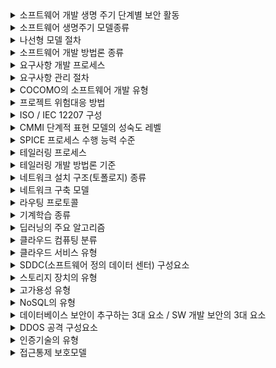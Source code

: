 <details>
<summary>소프트웨어 개발 생명 주기 단계별 보안 활동</summary>
  <b>요설구테유</b><br/>
  요구사항 분석 단계, 설계 단계, 구현단계, 테스트 단계, 유지보수 단계
</details>

<details>
<summary>소프트웨어 생명주기 모델종류</summary>
  <b>폭프나반</b><br/>
  폭포수 모델, 프로토타이핑 모델, 나선형 모델, 반복적 모델
</details>

<details>
<summary>나선형 모델 절차</summary>
  <b>계위개고</b><br/>
  계획 및 정의, 위험 분석, 개발, 고객평가
</details>

<details>
<summary>소프트웨어 개발 방법론 종류</summary>
  <b>구정객컴 애제</b><br/>
  구조적 방법론, 정보공학 방법론, 객체지향 방법론, 컴포넌트 기반 방법론, 애자일 방법론, 제품 계열 방법론
</details>

<details>
<summary>요구사항 개발 프로세스</summary>
  <b>도분명확</b><br/>
  도출, 분석, 명세, 확인 및 분석
</details>

<details>
<summary>요구사항 관리 절차</summary>
  <b>협기변확</b><br/>
  요구사항 협상, 요구사항 기준선, 요구사항 변경관리, 요구사항 확인 및 검증
</details>

<details>
<summary>COCOMO의 소프트웨어 개발 유형</summary>
  <b>오세임</b><br/>
 Organin Mode, Semi-Detached Mode, Embedded Mode
</details>

<details>
<summary>프로젝트 위험대응 방법</summary>
  <b>회전 완수</b><br/>
  회피, 전기, 완화, 수용
</details>

<details>
<summary>ISO / IEC 12207 구성</summary>
  <b>기조지</b><br/>
  기본공정, 조직공정, 지원공정
</details>

<details>
<summary>CMMI 단계적 표현 모델의 성숙도 레벨</summary>
  <b>초관 정관최</b><br/>
  초기화, 관리, 정의, 관리, 최적화
</details>

<details>
<summary>SPICE 프로세스 수행 능력 수준</summary>
  <b>불수관 확예최</b><br/>
  불안정, 수행, 관리, 확립, 예측, 최적화
</details>

<details>
<summary>테일러링 프로세스</summary>
  <b>정표 상세문</b><br/>
  특징 정의, 표준 프로세스 선정 및 검증, 상위 커스텀 마이징, 세부 커스터마이징, 문서화
</details>

<details>
<summary>테일러링 개발 방법론 기준</summary>
  <b>목요프구 국법</b><br/>
  (내부)목표환경, 요구사항, 프로젝트 구성, 구성된 능력, (외부)국제 표준 품질 기구, 법적규제
</details>

<details>
<summary>네트워크 설치 구조(토폴로지) 종류</summary>
  <b>버트링성</b><br/>
  버스형, 트리형, 링형, 성형
</details>

<details>
<summary>네트워크 구축 모델</summary>
  <b>코분액</b><br/>
  코어계층, 분배 계층, 액세스 계층
</details>

<details>
<summary>라우팅 프로토콜</summary>
  <b>ROB</b><br/>
  RIP, OSPF, BGP
</details>

<details>
<summary>기계학습 종류</summary>
  <b>지비강</b><br/>
  지도학습, 비지도학습, 강화학습
</details>

<details>
<summary>딥러닝의 주요 알고리즘</summary>
  <b>심합순</b><br/>
  심층 신경망, 합성곱 신경망, 순환 신경망
</details>

<details>
<summary>클라우드 컴퓨팅 분류</summary>
  <b>사공하</b><br/>
  사설 클라우드, 공용 클라우드, 하이브리드 클라우드
</details>

<details>
<summary>클라우드 서비스 유형</summary>
  <b>인플소</b><br/>
  인프라형 서비스(IaaS), 플랫폼형 서비스(Paas), 소프트웨어형 서비스(Saas)
</details>

<details>
<summary>SDDC(소프트웨어 정의 데이터 센터) 구성요소</summary>
  <b>컴네스프</b><br/>
  SDC(Computing), SDN(Networking), SDS(Storage), 프로비저닝
</details>

<details>
<summary>스토리지 장치의 유형</summary>
  <b>다나스</b><br/>
  DAS, NAS, SAN
</details>

<details>
<summary>고가용성 유형</summary>
  <b>핫뮤콘</b><br/>
  Hot Stanby, Mutual Take-over, Concurrent Address
</details>

<details>
<summary>NoSQL의 유형</summary>
  <b>키컬도그</b><br/>
  Key-value Store, Column Family, Data Store, Document Sotre, Graph Store
</details>

<details>
<summary>데이터베이스 보안이 추구하는 3대 요소 / SW 개발 보안의 3대 요소</summary>
  <b>기무가</b><br/>
  기밀성, 무결성, 가용성
</details>

<details>
<summary>DDOS 공격 구성요소</summary>
  <b>HAMAD(하마드)</b><br/>
  Handler, Attacker, Master, Agent, Daemon
</details>

<details>
<summary>인증기술의 유형</summary>
  <b>지소생특</b><br/>
  지식기반, 소지기반, 생체기반, 특징 기반 인증
</details>

<details>
<summary>접근통제 보호모델</summary>
  <b>벨기비무</b><br/>
  벨-라파듈라 -> 기밀성, 비바모델, -> 무결성 보장
</details>
